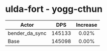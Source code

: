 # ulda-fort - yogg-cthun
| Actor | DPS | Increase |
|---|:---:|:---:|
|bender_da_sync|145133|0.02%|
|Base|145098|0.00%|
